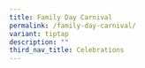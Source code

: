 ```yaml
---
title: Family Day Carnival
permalink: /family-day-carnival/
variant: tiptap
description: ""
third_nav_title: Celebrations
---
```

